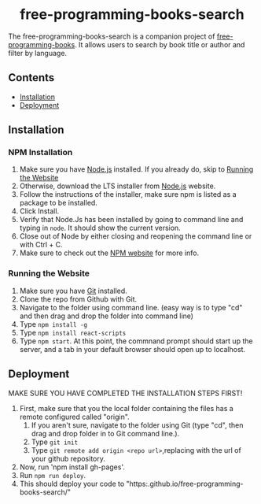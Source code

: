 <h1 align="center">
free-programming-books-search
  </a>
</h1>

The 
free-programming-books-search is a companion project of [
free-programming-books](https://ebookfoundation.github.io/free-programming-books/). It allows users to search by book title or author and filter by language. 

## Contents
- [Installation](#installation)
- [Deployment](#deployment)

## Installation

### NPM Installation
1. Make sure you have [Node.js](https://nodejs.org/en/) installed. If you already do, skip to [Running the Website](#running-the-website)
2. Otherwise, download the LTS installer from [Node.js](https://nodejs.org/en/) website.
3. Follow the instructions of the installer, make sure npm is listed as a package to be installed.
4. Click Install.
5. Verify that Node.Js has been installed by going to command line and typing in `node`. It should show the current version.
6. Close out of Node by either closing and reopening the command line or with Ctrl + C.
7. Make sure to check out the [NPM website](https://docs.npmjs.com/downloading-and-installing-node-js-and-npm) for more info.
### Running the Website
1. Make sure you have [Git](https://git-scm.com/downloads) installed. 
2. Clone the repo from Github with Git.
3. Navigate to the folder using command line. (easy way is to type "cd" and then drag and drop the folder into command line)
4. Type `npm install -g`
5. Type `npm install react-scripts`
6. Type `npm start`. At this point, the commnand prompt should start up the server, and a tab in your default browser should open up to localhost.

## Deployment
MAKE SURE YOU HAVE COMPLETED THE INSTALLATION STEPS FIRST!
1. First, make sure that you the local folder containing the files has a remote configured called "origin".
	1. If you aren't sure, navigate to the folder using Git (type "cd", then drag and drop folder in to Git command line.).
	2. Type `git init` 
	3. Type `git remote add origin <repo url>`,replacing <repo url> with the url of your github repository.
2. Now, run 'npm install gh-pages'.
3. Run `npm run deploy`.
4. This should deploy your code to "https:<username>.github.io/free-programming-books-search/"
	